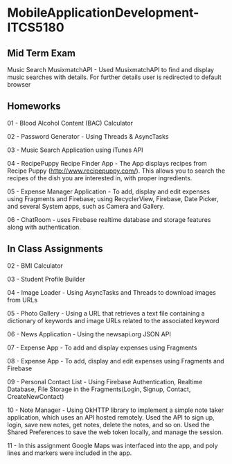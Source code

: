 # MobileApplicationDevelopment-ITCS5180

Mid Term Exam 
--------------
Music Search MusixmatchAPI - Used MusixmatchAPI to find and display music searches with details. For further details user is redirected to default browser

Homeworks
----------
01 - Blood Alcohol Content (BAC) Calculator

02 - Password Generator - Using Threads & AsyncTasks

03 - Music Search Application using iTunes API

04 - RecipePuppy Recipe Finder App - The App displays recipes from Recipe Puppy (http://www.recipepuppy.com/). This allows you to search the recipes of the dish you are interested in, with proper ingredients.

05 - Expense Manager Application - To add, display and edit expenses using Fragments and Firebase; using RecyclerView, Firebase, Date Picker, and several System apps, such as Camera and Gallery.

06 - ChatRoom - uses Firebase realtime database and storage features along with authentication.

In Class Assignments
---------------------

02 - BMI Calculator

03 - Student Profile Builder

04 - Image Loader - Using AsyncTasks and Threads to download images from URLs

05 - Photo Gallery - Using a URL that retrieves a text file containing a dictionary of keywords and image URLs related to the associated keyword

06 - News Application - Using the newsapi.org JSON API

07 - Expense App - To add and display expenses using Fragments

08 - Expense App - To add, display and edit expenses using Fragments and Firebase

09 - Personal Contact List - Using Firebase Authentication, Realtime Database, File Storage in the Fragments(Login, Signup, Contact, CreateNewContact)

10 - Note Manager - Using OkHTTP library to implement a simple note taker application, which uses an API hosted remotely. Used the API to sign up, login, save new notes, get notes, delete the notes, and so on. Used the Shared Preferences to save the web token locally, and manage the session.

11 - In this assignment Google Maps was interfaced into the app, and poly lines and markers were included in the app.
